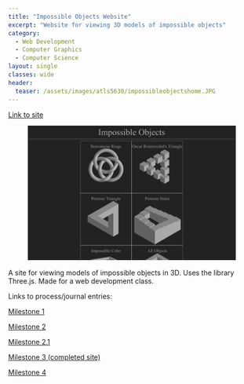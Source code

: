 ```yaml
---
title: "Impossible Objects Website"
excerpt: "Website for viewing 3D models of impossible objects"
category:
  - Web Development
  - Computer Graphics
  - Computer Science
layout: single
classes: wide
header:
  teaser: /assets/images/atls5630/impossibleobjectshome.JPG
---
```


[Link to site](/_pages/impossibleobjects)

<figure class="align-center">
	<a href="/_pages/impossibleobjects"><img src="/assets/images/atls5630/impossibleobjectshome.JPG"></a>
  <figcaption></figcaption>
</figure>

A site for viewing models of impossible objects in 3D. Uses the library Three.js. Made for a web development class.

Links to process/journal entries:

[Milestone 1](/atls5630/2021-09-30-project-1-1/)

[Milestone 2](/atls5630/2021-10-07-project-1-2/)

[Milestone 2.1](/atls5630/2021-10-10-project-1-2-1/)

[Milestone 3 (completed site)](/_pages/impossibleobjects)

[Milestone 4](/atls5630/2021-10-26-project-1-4/)

